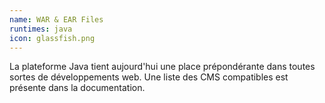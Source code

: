 ```yaml
---
name: WAR & EAR Files
runtimes: java
icon: glassfish.png
---
```


La plateforme Java tient aujourd'hui une place prépondérante dans toutes sortes de développements web. Une liste des CMS compatibles est présente dans la documentation.
